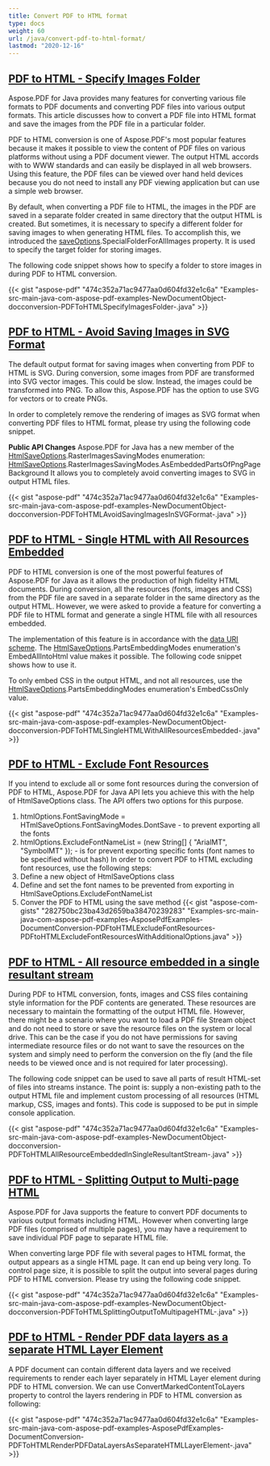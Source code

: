 ```yaml
---
title: Convert PDF to HTML format
type: docs
weight: 60
url: /java/convert-pdf-to-html-format/
lastmod: "2020-12-16"
---
```


## <ins>**PDF to HTML - Specify Images Folder**
Aspose.PDF for Java provides many features for converting various file formats to PDF documents and converting PDF files into various output formats. This article discusses how to convert a PDF file into HTML format and save the images from the PDF file in a particular folder.

PDF to HTML conversion is one of Aspose.PDF's most popular features because it makes it possible to view the content of PDF files on various platforms without using a PDF document viewer. The output HTML accords with to WWW standards and can easily be displayed in all web browsers. Using this feature, the PDF files can be viewed over hand held devices because you do not need to install any PDF viewing application but can use a simple web browser.

By default, when converting a PDF file to HTML, the images in the PDF are saved in a separate folder created in same directory that the output HTML is created. But sometimes, it is necessary to specify a different folder for saving images to when generating HTML files. To accomplish this, we introduced the [saveOptions](https://apireference.aspose.com/java/pdf/com.aspose.pdf/SaveOptions).SpecialFolderForAllImages property. It is used to specify the target folder for storing images.

The following code snippet shows how to specify a folder to store images in during PDF to HTML conversion.

{{< gist "aspose-pdf" "474c352a71ac9477aa0d604fd32e1c6a" "Examples-src-main-java-com-aspose-pdf-examples-NewDocumentObject-docconversion-PDFToHTMLSpecifyImagesFolder-.java" >}}
## <ins>**PDF to HTML - Avoid Saving Images in SVG Format**
The default output format for saving images when converting from PDF to HTML is SVG. During conversion, some images from PDF are transformed into SVG vector images. This could be slow. Instead, the images could be transformed into PNG. To allow this, Aspose.PDF has the option to use SVG for vectors or to create PNGs.

In order to completely remove the rendering of images as SVG format when converting PDF files to HTML format, please try using the following code snippet.

**Public API Changes**
Aspose.PDF for Java has a new member of the [HtmlSaveOptions](https://apireference.aspose.com/java/pdf/com.aspose.pdf/HtmlSaveOptions).RasterImagesSavingModes enumeration:
[HtmlSaveOptions](https://apireference.aspose.com/java/pdf/com.aspose.pdf/HtmlSaveOptions).RasterImagesSavingModes.AsEmbeddedPartsOfPngPageBackground
It allows you to completely avoid converting images to SVG in output HTML files.

{{< gist "aspose-pdf" "474c352a71ac9477aa0d604fd32e1c6a" "Examples-src-main-java-com-aspose-pdf-examples-NewDocumentObject-docconversion-PDFToHTMLAvoidSavingImagesInSVGFormat-.java" >}}
## <ins>**PDF to HTML - Single HTML with All Resources Embedded**
PDF to HTML conversion is one of the most powerful features of Aspose.PDF for Java as it allows the production of high fidelity HTML documents. During conversion, all the resources (fonts, images and CSS) from the PDF file are saved in a separate folder in the same directory as the output HTML. However, we were asked to provide a feature for converting a PDF file to HTML format and generate a single HTML file with all resources embedded.

The implementation of this feature is in accordance with the [data URI scheme](http://en.wikipedia.org/wiki/Data_URI_scheme). The [HtmlSaveOptions](https://apireference.aspose.com/java/pdf/com.aspose.pdf/HtmlSaveOptions).PartsEmbeddingModes enumeration's EmbedAllIntoHtml value makes it possible. The following code snippet shows how to use it.

To only embed CSS in the output HTML, and not all resources, use the [HtmlSaveOptions](https://apireference.aspose.com/java/pdf/com.aspose.pdf/HtmlSaveOptions).PartsEmbeddingModes enumeration's EmbedCssOnly value.

{{< gist "aspose-pdf" "474c352a71ac9477aa0d604fd32e1c6a" "Examples-src-main-java-com-aspose-pdf-examples-NewDocumentObject-docconversion-PDFToHTMLSingleHTMLWithAllResourcesEmbedded-.java" >}}
## <ins>**PDF to HTML - Exclude Font Resources**
If you intend to exclude all or some font resources during the conversion of PDF to HTML, Aspose.PDF for Java API lets you achieve this with the help of HtmlSaveOptions class. The API offers two options for this purpose.
1. htmlOptions.FontSavingMode = HTmlSaveOptions.FontSavingModes.DontSave - to prevent exporting all the fonts
1. htmlOptions.ExcludeFontNameList = (new String[] { "ArialMT", "SymbolMT" }); - is for prevent exporting specific fonts (font names to be specified without hash)
In order to convert PDF to HTML excluding font resources, use the following steps:
1. Define a new object of HtmlSaveOptions class
1. Define and set the font names to be prevented from exporting in HtmlSaveOptions.ExcludeFontNameList
1. Conver the PDF to HTML using the save method
{{< gist "aspose-com-gists" "282750bc23ba43d2659ba38470239283" "Examples-src-main-java-com-aspose-pdf-examples-AsposePdfExamples-DocumentConversion-PDFtoHTMLExcludeFontResources-PDFtoHTMLExcludeFontResourcesWithAdditionalOptions.java" >}}
## <ins>**PDF to HTML - All resource embedded in a single resultant stream**
During PDF to HTML conversion, fonts, images and CSS files containing style information for the PDF contents are generated. These resources are necessary to maintain the formatting of the output HTML file. However, there might be a scenario where you want to load a PDF file Stream object and do not need to store or save the resource files on the system or local drive. This can be the case if you do not have permissions for saving intermediate resource files or do not want to save the resources on the system and simply need to perform the conversion on the fly (and the file needs to be viewed once and is not required for later processing).

The following code snippet can be used to save all parts of result HTML-set of files into streams instance. The point is: supply a non-existing path to the output HTML file and implement custom processing of all resources (HTML markup, CSS, images and fonts). This code is supposed to be put in simple console application.

{{< gist "aspose-pdf" "474c352a71ac9477aa0d604fd32e1c6a" "Examples-src-main-java-com-aspose-pdf-examples-NewDocumentObject-docconversion-PDFToHTMLAllResourceEmbeddedInSingleResultantStream-.java" >}}
## <ins>**PDF to HTML - Splitting Output to Multi-page HTML**
Aspose.PDF for Java supports the feature to convert PDF documents to various output formats including HTML. However when converting large PDF files (comprised of multiple pages), you may have a requirement to save individual PDF page to separate HTML file.

When converting large PDF file with several pages to HTML format, the output appears as a single HTML page. It can end up being very long. To control page size, it is possible to split the output into several pages during PDF to HTML conversion. Please try using the following code snippet.

{{< gist "aspose-pdf" "474c352a71ac9477aa0d604fd32e1c6a" "Examples-src-main-java-com-aspose-pdf-examples-NewDocumentObject-docconversion-PDFToHTMLSplittingOutputToMultipageHTML-.java" >}}
## <ins>**PDF to HTML - Render PDF data layers as a separate HTML Layer Element**
A PDF document can contain different data layers and we received requirements to render each layer separately in HTML Layer element during PDF to HTML conversion. We can use ConvertMarkedContentToLayers property to control the layers rendering in PDF to HTML conversion as following:

{{< gist "aspose-pdf" "474c352a71ac9477aa0d604fd32e1c6a" "Examples-src-main-java-com-aspose-pdf-examples-AsposePdfExamples-DocumentConversion-PDFToHTMLRenderPDFDataLayersAsSeparateHTMLLayerElement-.java" >}}
